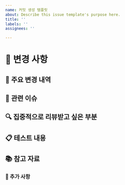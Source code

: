 ```yaml
---
name: 커밋 생성 템플릿
about: Describe this issue template's purpose here.
title: ''
labels: ''
assignees: ''

---
```


# 🚀 변경 사항


## 📌 주요 변경 내역



## 🔗 관련 이슈



## 🔍 집중적으로 리뷰받고 싶은 부분



## 📋 테스트 내용



## 📚 참고 자료



### 📎 추가 사항
